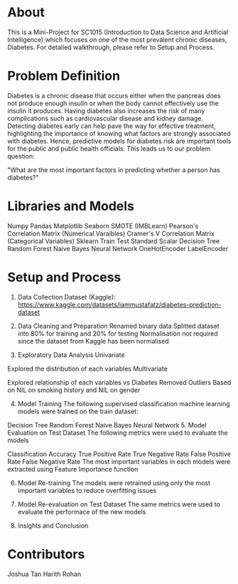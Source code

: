 # About
This is a Mini-Project for SC1015 (Introduction to Data Science and Artificial Intelligence) which focuses on one of the most prevalent chronic diseases, Diabetes. For detailed walkthrough, please refer to Setup and Process.

# Problem Definition
Diabetes is a chronic disease that occurs either when the pancreas does not produce enough insulin or when the body cannot effectively use the insulin it produces. Having diabetes also increases the risk of many complications such as cardiovascular disease and kidney damage. Detecting diabetes early can help pave the way for effective treatment, highlighting the importance of knowing what factors are strongly associated with diabetes. Hence, predictive models for diabetes risk are important tools for the public and public health officials. This leads us to our problem question:

"What are the most important factors in predicting whether a person has diabetes?"

# Libraries and Models
Numpy
Pandas
Matplotlib
Seaborn
SMOTE (IMBLearn)
Pearson's Correlation Matrix (Numerical Varaibles)
Cramer's V Correlation Matrix (Categorical Variables)
Sklearn
Train Test
Standard Scalar
Decision Tree
Random Forest
Naive Bayes
Neural Network
OneHotEncoder
LabelEncoder

# Setup and Process
1. Data Collection
Dataset (Kaggle): https://www.kaggle.com/datasets/iammustafatz/diabetes-prediction-dataset

2. Data Cleaning and Preparation
Renamed binary data
Splitted dataset into 80% for training and 20% for testing
Normalisation not required since the dataset from Kaggle has been normalised
3. Exploratory Data Analysis
Univariate

Explored the distribution of each variables
Multivariate

Explored relationship of each variables vs Diabetes
Removed Outliers Based on NIL on smoking history and NIL on gender

4. Model Training
The following supervised classification machine learning models were trained on the train dataset:

Decision Tree
Random Forest
Naive Bayes
Neural Network 
5. Model Evaluation on Test Dataset
The following metrics were used to evaluate the models

Classification Accuracy
True Positive Rate
True Negative Rate
False Positive Rate
False Negative Rate
The most important variables in each models were extracted using Feature Importance function

6. Model Re-training
The models were retrained using only the most important variables to reduce overfitting issues

7. Model Re-evaluation on Test Dataset
The same metrics were used to evaluate the performace of the new models

8. Insights and Conclusion

# Contributors
Joshua Tan
Harith
Rohan
